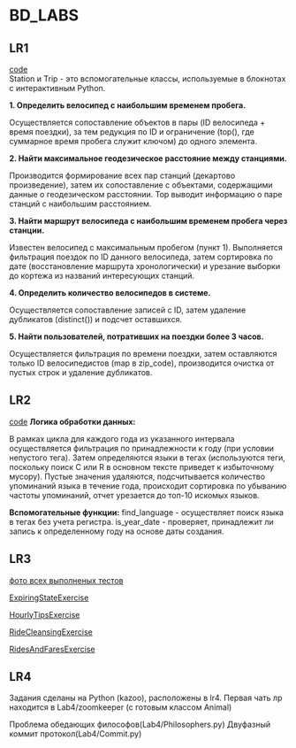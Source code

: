 # BD_LABS

## LR1
[code](https://github.com/diman63sss2/BD_LABS/blob/main/Lab1/code.ipynb)  
Station и Trip - это вспомогательные классы, используемые в блокнотах с интерактивным Python.

**1. Определить велосипед с наибольшим временем пробега.**

Осуществляется сопоставление объектов в пары (ID велосипеда + время поездки), за тем редукция по ID и ограничение (top(), где суммарное время пробега служит ключом) до одного элемента.

**2. Найти максимальное геодезическое расстояние между станциями.**

 Производится формирование всех пар станций (декартово произведение), затем их сопоставление с объектами, содержащими данные о геодезическом расстоянии. Top выводит информацию о паре станций с наибольшим расстоянием.

**3. Найти маршрут велосипеда с наибольшим временем пробега через станции.**

Известен велосипед с максимальным пробегом (пункт 1). Выполняется фильтрация поездок по ID данного велосипеда, затем сортировка по дате (восстановление маршрута хронологически) и урезание выборки до кортежа из названий интересующих станций.

**4. Определить количество велосипедов в системе.**

Осуществляется сопоставление записей с ID, затем удаление дубликатов (distinct()) и подсчет оставшихся.

**5. Найти пользователей, потративших на поездки более 3 часов.**

Осуществляется фильтрация по времени поездки, затем оставляются только ID велосипедистов (map в zip_code), производится очистка от пустых строк и удаление дубликатов.

## LR2
[code](https://github.com/diman63sss2/BD_LABS/blob/main/Lab2/code.ipynb) 
**Логика обработки данных:**

В рамках цикла для каждого года из указанного интервала осуществляется фильтрация по принадлежности к году (при условии непустого тега). Затем определяются языки в тегах (используются теги, поскольку поиск C или R в основном тексте приведет к избыточному мусору). Пустые значения удаляются, подсчитывается количество упоминаний языка в течение года, происходит сортировка по убыванию частоты упоминаний, отчет урезается до топ-10 искомых языков.

**Вспомогательные функции:**
find_language - осуществляет поиск языка в тегах без учета регистра.
is_year_date - проверяет, принадлежит ли запись к определенному году на основе даты создания.

## LR3
[фото всех выполненых тестов](https://github.com/diman63sss2/BD_LABS/blob/main/Lab3/tests.jpg) 

[ExpiringStateExercise](https://github.com/diman63sss2/BD_LABS/blob/main/Lab3/testFiles/ExpiringStateExercise.java) 

[HourlyTipsExercise](https://github.com/diman63sss2/BD_LABS/blob/main/Lab3/testFiles/HourlyTipsExercise.java) 

[RideCleansingExercise](https://github.com/diman63sss2/BD_LABS/blob/main/Lab3/testFiles/RideCleansingExercise.java) 

[RidesAndFaresExercise](https://github.com/diman63sss2/BD_LABS/blob/main/Lab3/testFiles/RidesAndFaresExercise.java) 

## LR4

Задания сделаны на Python (kazoo), расположены в lr4.
Первая чать лр находится в Lab4/zoomkeeper (с готовым классом Animal)

Проблема обедающих философов(Lab4/Philosophers.py)
Двуфазный коммит протокол(Lab4/Commit.py)